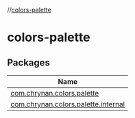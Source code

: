 //[colors-palette](index.md)

# colors-palette

## Packages

| Name |
|---|
| [com.chrynan.colors.palette](colors-palette/com.chrynan.colors.palette/index.md) |
| [com.chrynan.colors.palette.internal](colors-palette/com.chrynan.colors.palette.internal/index.md) |
